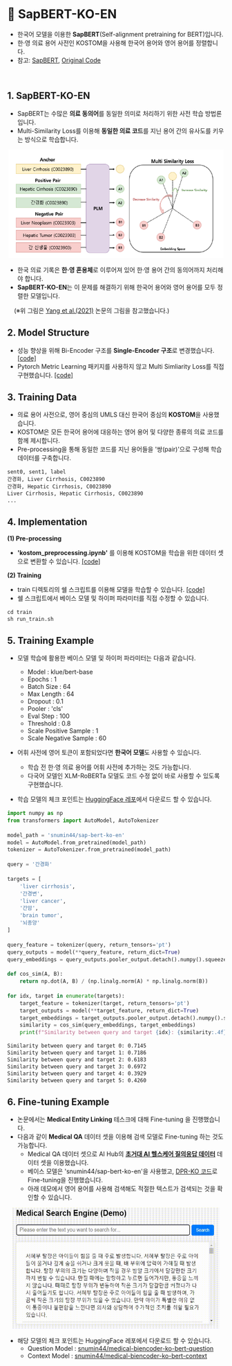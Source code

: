 # 🍊 SapBERT-KO-EN

- 한국어 모델을 이용한 **SapBERT**(Self-alignment pretraining for BERT)입니다.
- 한·영 의료 용어 사전인 KOSTOM을 사용해 한국어 용어와 영어 용어를 정렬합니다.
- 참고: [SapBERT](https://aclanthology.org/2021.naacl-main.334.pdf), [Original Code](https://github.com/cambridgeltl/sapbert) 

&nbsp;

## 1. SapBERT-KO-EN

- SapBERT는 수많은 **의료 동의어**를 동일한 의미로 처리하기 위한 사전 학습 방법론입니다.
- Multi-Similarity Loss를 이용해 **동일한 의료 코드**를 지닌 용어 간의 유사도를 키우는 방식으로 학습합니다.

<p align="center">
<img src="sapbert_ko_en.PNG" alt="example image" width="500" height="250"/>
</p>

- 한국 의료 기록은 **한·영 혼용체**로 이루어져 있어 한·영 용어 간의 동의어까지 처리해야 합니다.  
- **SapBERT-KO-EN**는 이 문제를 해결하기 위해 한국어 용어와 영어 용어를 모두 정렬한 모델입니다.  

&nbsp;&nbsp;&nbsp;&nbsp;(※위 그림은 [Yang et al.(2021)](https://aclanthology.org/2022.findings-emnlp.127/) 논문의 그림을 참고했습니다.)

## 2. Model Structure

- 성능 향상을 위해 Bi-Encoder 구조를 **Single-Encoder 구조**로 변경했습니다. [\[code\]](https://github.com/snumin44/SapBERT-KO-EN/blob/main/src/model.py)
- Pytorch Metric Learning 패키지를 사용하지 않고 Multi Simliarity Loss를 직접 구현했습니다. [\[code\]](https://github.com/snumin44/SapBERT-KO-EN/blob/main/src/loss.py)
  
## 3. Training Data
- 의료 용어 사전으로, 영어 중심의 UMLS 대신 한국어 중심의 **KOSTOM**을 사용했습니다.   
- KOSTOM은 모든 한국어 용어에 대응하는 영어 용어 및 다양한 종류의 의료 코드를 함께 제시합니다.
- Pre-processing을 통해 동일한 코드를 지닌 용어들을 '쌍(pair)'으로 구성해 학습 데이터를 구축합니다.
```
sent0, sent1, label
간경화, Liver Cirrhosis, C0023890
간경화, Hepatic Cirrhosis, C0023890
Liver Cirrhosis, Hepatic Cirrhosis, C0023890
...
```

## 4. Implementation

**(1) Pre-processing**
- **'kostom_preprocessing.ipynb'** 를 이용해 KOSTOM을 학습을 위한 데이터 셋으로 변환할 수 있습니다. [\[code\]](https://github.com/snumin44/SapBERT-KO-EN/tree/main/data)

**(2) Training**
- train 디렉토리의 쉘 스크립트를 이용해 모델을 학습할 수 있습니다. [\[code\]](https://github.com/snumin44/SapBERT-KO-EN/tree/main/train)
- 쉘 스크립트에서 베이스 모델 및 하이퍼 파라미터를 직접 수정할 수 있습니다.  
```
cd train
sh run_train.sh
```
## 5. Training Example
- 모델 학습에 활용한 베이스 모델 및 하이퍼 파라미터는 다음과 같습니다.
  - Model : klue/bert-base
  - Epochs : 1
  - Batch Size : 64
  - Max Length : 64
  - Dropout : 0.1
  - Pooler : 'cls'
  - Eval Step : 100
  - Threshold : 0.8
  - Scale Positive Sample : 1
  - Scale Negative Sample : 60

- 어휘 사전에 영어 토큰이 포함되었다면 **한국어 모델**도 사용할 수 있습니다.
  - 학습 전 한·영 의료 용어를 어휘 사전에 추가하는 것도 가능합니다.
  - 다국어 모델인 XLM-RoBERTa 모델도 코드 수정 없이 바로 사용할 수 있도록 구현했습니다.
    
- 학습 모델의 체크 포인트는 [HuggingFace 레포](https://huggingface.co/snumin44/sap-bert-ko-en)에서 다운로드 할 수 있습니다. 

```python
import numpy as np
from transformers import AutoModel, AutoTokenizer

model_path = 'snumin44/sap-bert-ko-en'
model = AutoModel.from_pretrained(model_path)
tokenizer = AutoTokenizer.from_pretrained(model_path)

query = '간경화'

targets = [
    'liver cirrhosis',
    '간경변',
    'liver cancer',
    '간암',
    'brain tumor',
    '뇌종양'
]

query_feature = tokenizer(query, return_tensors='pt')
query_outputs = model(**query_feature, return_dict=True)
query_embeddings = query_outputs.pooler_output.detach().numpy().squeeze()

def cos_sim(A, B):
    return np.dot(A, B) / (np.linalg.norm(A) * np.linalg.norm(B))

for idx, target in enumerate(targets):
    target_feature = tokenizer(target, return_tensors='pt')
    target_outputs = model(**target_feature, return_dict=True)
    target_embeddings = target_outputs.pooler_output.detach().numpy().squeeze()
    similarity = cos_sim(query_embeddings, target_embeddings)
    print(f"Similarity between query and target {idx}: {similarity:.4f}")
```
```
Similarity between query and target 0: 0.7145
Similarity between query and target 1: 0.7186
Similarity between query and target 2: 0.6183
Similarity between query and target 3: 0.6972
Similarity between query and target 4: 0.3929
Similarity between query and target 5: 0.4260
```

## 6. Fine-tuning Example

- 논문에서는 **Medical Entity Linking** 테스크에 대해 Fine-tuning 을 진행했습니다.
- 다음과 같이 **Medical QA** 데이터 셋을 이용해 검색 모델로 Fine-tuning 하는 것도 가능합니다.
  - Medical QA 데이터 셋으로 AI Hub의 **[초거대 AI 헬스케어 질의응답 데이터](https://aihub.or.kr/aihubdata/data/view.do?currMenu=115&topMenu=100&dataSetSn=71762)** 데이터 셋을 이용했습니다.
  - 베이스 모델은 'snumin44/sap-bert-ko-en'을 사용했고, [DPR-KO 코드](https://github.com/snumin44/DPR-KO)로 Fine-tuning을 진행했습니다.
  - 아래 데모에서 영어 용어를 사용해 검색해도 적절한 텍스트가 검색되는 것을 확인할 수 있습니다.

<p align="center">
<img src="medical_search.gif" width="480" height="280" alt="Medical Search Engine (Demo)">
</p>

- 해당 모델의 체크 포인트는 HuggingFace 레포에서 다운로드 할 수 있습니다.
  - Question Model : [snumin44/medical-biencoder-ko-bert-question](snumin44/medical-biencoder-ko-bert-question)
  - Context Model : [snumin44/medical-biencoder-ko-bert-context](snumin44/medical-biencoder-ko-bert-context)
